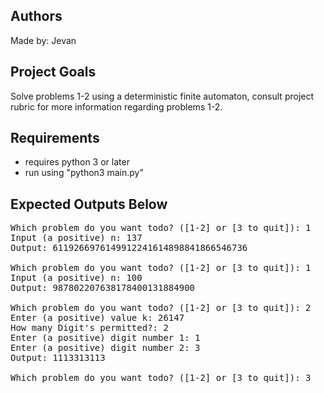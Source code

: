 ## Authors
Made by: Jevan

## Project Goals
Solve problems 1-2 using a deterministic finite automaton, consult project rubric for more information regarding problems 1-2.

## Requirements
- requires python 3 or later
- run using "python3 main.py"

## Expected Outputs Below
<pre>
Which problem do you want todo? ([1-2] or [3 to quit]): 1
Input (a positive) n: 137
Output: 6119266976149912241614898841866546736

Which problem do you want todo? ([1-2] or [3 to quit]): 1
Input (a positive) n: 100
Output: 987802207638178400131884900

Which problem do you want todo? ([1-2] or [3 to quit]): 2
Enter (a positive) value k: 26147
How many Digit's permitted?: 2
Enter (a positive) digit number 1: 1
Enter (a positive) digit number 2: 3
Output: 1113313113

Which problem do you want todo? ([1-2] or [3 to quit]): 3
